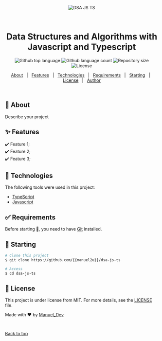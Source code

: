 <div align="center" id="top"> 
  <img src="./.github/app.gif" alt="DSA JS TS" />

  &#xa0;

  <!-- <a href="https://dsajsts.netlify.app">Demo</a> -->
</div>

<h1 align="center">Data Structures and Algorithms with Javascript and Typescript</h1>

<p align="center">
  <img alt="Github top language" src="https://img.shields.io/github/languages/top/{{YOUR_GITHUB_USERNAME}}/dsa-js-ts?color=56BEB8">

  <img alt="Github language count" src="https://img.shields.io/github/languages/count/{{YOUR_GITHUB_USERNAME}}/dsa-js-ts?color=56BEB8">

  <img alt="Repository size" src="https://img.shields.io/github/repo-size/{{YOUR_GITHUB_USERNAME}}/dsa-js-ts?color=56BEB8">

  <img alt="License" src="https://img.shields.io/github/license/{{YOUR_GITHUB_USERNAME}}/dsa-js-ts?color=56BEB8">

  <!-- <img alt="Github issues" src="https://img.shields.io/github/issues/{{YOUR_GITHUB_USERNAME}}/dsa-js-ts?color=56BEB8" /> -->

  <!-- <img alt="Github forks" src="https://img.shields.io/github/forks/{{YOUR_GITHUB_USERNAME}}/dsa-js-ts?color=56BEB8" /> -->

  <!-- <img alt="Github stars" src="https://img.shields.io/github/stars/{{YOUR_GITHUB_USERNAME}}/dsa-js-ts?color=56BEB8" /> -->
</p>

<!-- Status -->

<!-- <h4 align="center"> 
	🚧  DSA JS TS 🚀 Under construction...  🚧
</h4> 

<hr> -->

<p align="center">
  <a href="#dart-about">About</a> &#xa0; | &#xa0; 
  <a href="#sparkles-features">Features</a> &#xa0; | &#xa0;
  <a href="#rocket-technologies">Technologies</a> &#xa0; | &#xa0;
  <a href="#white_check_mark-requirements">Requirements</a> &#xa0; | &#xa0;
  <a href="#checkered_flag-starting">Starting</a> &#xa0; | &#xa0;
  <a href="#memo-license">License</a> &#xa0; | &#xa0;
  <a href="https://github.com/{{YOUR_GITHUB_USERNAME}}" target="_blank">Author</a>
</p>

<br>

## :dart: About ##

Describe your project

## :sparkles: Features ##

:heavy_check_mark: Feature 1;\
:heavy_check_mark: Feature 2;\
:heavy_check_mark: Feature 3;

## :rocket: Technologies ##

The following tools were used in this project:

- [TypeScript](https://www.typescriptlang.org/)
- [Javascript](https://www.typescriptlang.org/)


## :white_check_mark: Requirements ##

Before starting :checkered_flag:, you need to have [Git](https://git-scm.com) installed.

## :checkered_flag: Starting ##

```bash
# Clone this project
$ git clone https://github.com/{{manuel2u}}/dsa-js-ts

# Access
$ cd dsa-js-ts

```

## :memo: License ##

This project is under license from MIT. For more details, see the [LICENSE](LICENSE.md) file.


Made with :heart: by <a href="https://github.com/{{manuel2u}}" target="_blank">Manuel_Dev</a>

&#xa0;

<a href="#top">Back to top</a>
